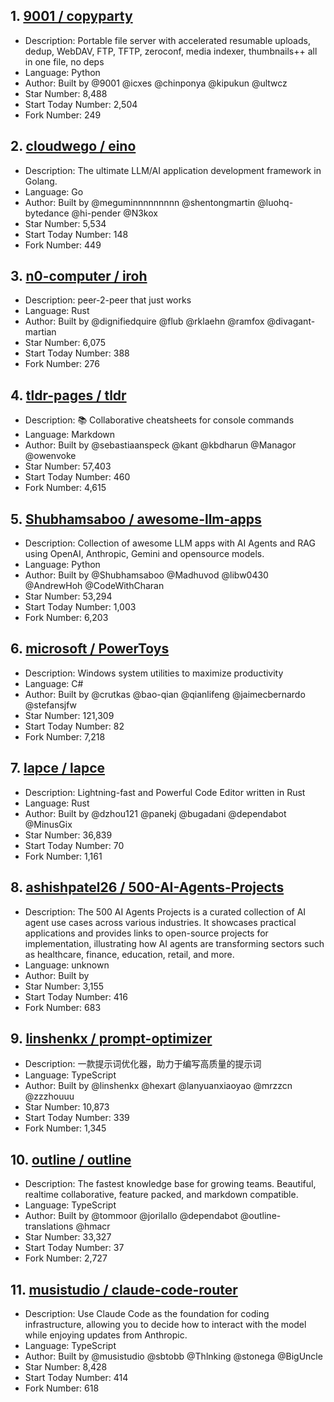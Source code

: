 ## 1. [9001 / copyparty](https://github.com/9001/copyparty)
- Description: Portable file server with accelerated resumable uploads, dedup, WebDAV, FTP, TFTP, zeroconf, media indexer, thumbnails++ all in one file, no deps
- Language: Python
- Author: Built by @9001 @icxes @chinponya @kipukun @ultwcz
- Star Number: 8,488
- Start Today Number: 2,504
- Fork Number: 249

## 2. [cloudwego / eino](https://github.com/cloudwego/eino)
- Description: The ultimate LLM/AI application development framework in Golang.
- Language: Go
- Author: Built by @meguminnnnnnnnn @shentongmartin @luohq-bytedance @hi-pender @N3kox
- Star Number: 5,534
- Start Today Number: 148
- Fork Number: 449

## 3. [n0-computer / iroh](https://github.com/n0-computer/iroh)
- Description: peer-2-peer that just works
- Language: Rust
- Author: Built by @dignifiedquire @flub @rklaehn @ramfox @divagant-martian
- Star Number: 6,075
- Start Today Number: 388
- Fork Number: 276

## 4. [tldr-pages / tldr](https://github.com/tldr-pages/tldr)
- Description: 📚 Collaborative cheatsheets for console commands
- Language: Markdown
- Author: Built by @sebastiaanspeck @kant @kbdharun @Managor @owenvoke
- Star Number: 57,403
- Start Today Number: 460
- Fork Number: 4,615

## 5. [Shubhamsaboo / awesome-llm-apps](https://github.com/Shubhamsaboo/awesome-llm-apps)
- Description: Collection of awesome LLM apps with AI Agents and RAG using OpenAI, Anthropic, Gemini and opensource models.
- Language: Python
- Author: Built by @Shubhamsaboo @Madhuvod @libw0430 @AndrewHoh @CodeWithCharan
- Star Number: 53,294
- Start Today Number: 1,003
- Fork Number: 6,203

## 6. [microsoft / PowerToys](https://github.com/microsoft/PowerToys)
- Description: Windows system utilities to maximize productivity
- Language: C#
- Author: Built by @crutkas @bao-qian @qianlifeng @jaimecbernardo @stefansjfw
- Star Number: 121,309
- Start Today Number: 82
- Fork Number: 7,218

## 7. [lapce / lapce](https://github.com/lapce/lapce)
- Description: Lightning-fast and Powerful Code Editor written in Rust
- Language: Rust
- Author: Built by @dzhou121 @panekj @bugadani @dependabot @MinusGix
- Star Number: 36,839
- Start Today Number: 70
- Fork Number: 1,161

## 8. [ashishpatel26 / 500-AI-Agents-Projects](https://github.com/ashishpatel26/500-AI-Agents-Projects)
- Description: The 500 AI Agents Projects is a curated collection of AI agent use cases across various industries. It showcases practical applications and provides links to open-source projects for implementation, illustrating how AI agents are transforming sectors such as healthcare, finance, education, retail, and more.
- Language: unknown
- Author: Built by 
- Star Number: 3,155
- Start Today Number: 416
- Fork Number: 683

## 9. [linshenkx / prompt-optimizer](https://github.com/linshenkx/prompt-optimizer)
- Description: 一款提示词优化器，助力于编写高质量的提示词
- Language: TypeScript
- Author: Built by @linshenkx @hexart @lanyuanxiaoyao @mrzzcn @zzzhouuu
- Star Number: 10,873
- Start Today Number: 339
- Fork Number: 1,345

## 10. [outline / outline](https://github.com/outline/outline)
- Description: The fastest knowledge base for growing teams. Beautiful, realtime collaborative, feature packed, and markdown compatible.
- Language: TypeScript
- Author: Built by @tommoor @jorilallo @dependabot @outline-translations @hmacr
- Star Number: 33,327
- Start Today Number: 37
- Fork Number: 2,727

## 11. [musistudio / claude-code-router](https://github.com/musistudio/claude-code-router)
- Description: Use Claude Code as the foundation for coding infrastructure, allowing you to decide how to interact with the model while enjoying updates from Anthropic.
- Language: TypeScript
- Author: Built by @musistudio @sbtobb @Thlnking @stonega @BigUncle
- Star Number: 8,428
- Start Today Number: 414
- Fork Number: 618